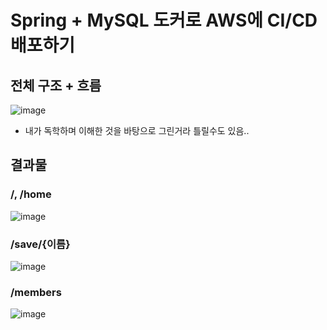 # Spring + MySQL 도커로 AWS에 CI/CD 배포하기 
## 전체 구조 + 흐름
![image](https://github.com/DoubleDRG/Spring-MySQL-docker-aws-cicd/assets/147648419/88f79308-883a-4656-a434-b79188f4df23)
- 내가 독학하며 이해한 것을 바탕으로 그린거라 틀릴수도 있음..

## 결과물
### /, /home
![image](https://github.com/DoubleDRG/Spring-MySQL-docker-aws-cicd/assets/147648419/10e69b0c-e808-461d-9292-040eb1d2cee0)

### /save/{이름}
![image](https://github.com/DoubleDRG/Spring-MySQL-docker-aws-cicd/assets/147648419/aa00a7f2-be68-43c6-b5fa-be05c4300d51)

### /members
![image](https://github.com/DoubleDRG/Spring-MySQL-docker-aws-cicd/assets/147648419/1c609b9a-6d73-43bb-9124-88e3c84dac78)




